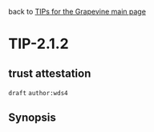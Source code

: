 back to [TIPs for the Grapevine main page](https://github.com/wds4/tapestry-protocol/blob/main/tips/grapevine/README.md)

TIP-2.1.2
=====

trust attestation
---

`draft` `author:wds4`

## Synopsis
